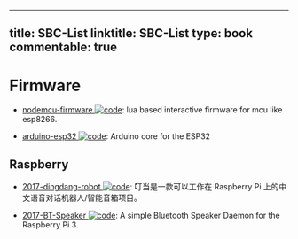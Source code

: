 
---
title: SBC-List
linktitle: SBC-List
type: book
commentable: true
---

# Firmware

- [nodemcu-firmware ![code](https://ng-tech.icu/assets/code.svg)](https://github.com/nodemcu/nodemcu-firmware): lua based interactive firmware for mcu like esp8266.

- [arduino-esp32 ![code](https://ng-tech.icu/assets/code.svg)](https://github.com/espressif/arduino-esp32): Arduino core for the ESP32

## Raspberry

- [2017-dingdang-robot ![code](https://ng-tech.icu/assets/code.svg)](https://github.com/dingdang-robot/dingdang-robot): 叮当是一款可以工作在 Raspberry Pi 上的中文语音对话机器人/智能音箱项目。

- [2017-BT-Speaker ![code](https://ng-tech.icu/assets/code.svg)](https://github.com/lukasjapan/bt-speaker): A simple Bluetooth Speaker Daemon for the Raspberry Pi 3.

    